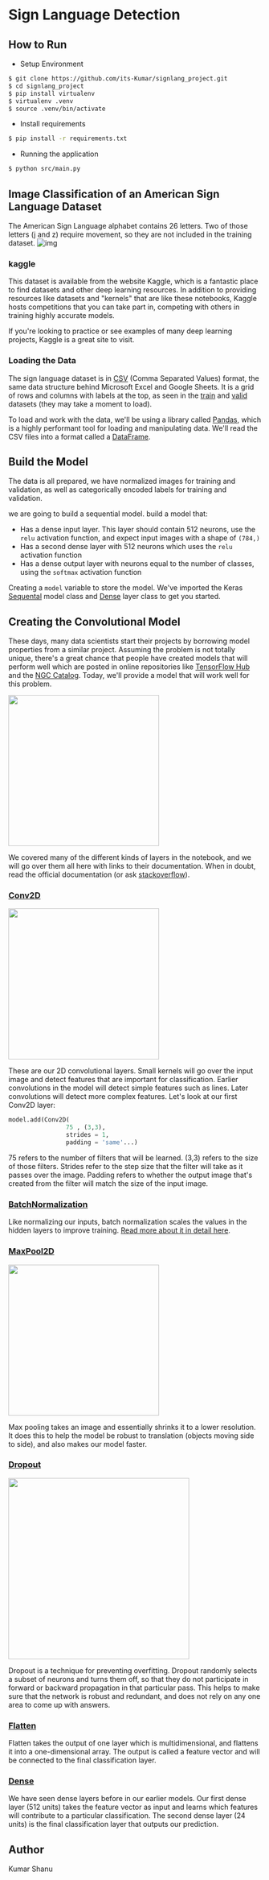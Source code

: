 # Sign Language Detection

## How to Run

* Setup Environment

```bash
$ git clone https://github.com/its-Kumar/signlang_project.git
$ cd signlang_project
$ pip install virtualenv
$ virtualenv .venv
$ source .venv/bin/activate
```

* Install requirements

```bash
$ pip install -r requirements.txt
```

* Running the application

```bash
$ python src/main.py
```

## Image Classification of an American Sign Language Dataset

  The American Sign Language alphabet contains 26 letters. Two of those letters (j and z) require movement, so they are not included in the training dataset.
  ![img](images/asl.png)

### kaggle

  This dataset is available from the website Kaggle, which is a fantastic place to find datasets and other deep learning resources. In addition to providing resources like datasets and "kernels" that are like these notebooks, Kaggle hosts competitions that you can take part in, competing with others in training highly accurate models.

  If you're looking to practice or see examples of many deep learning projects, Kaggle is a great site to visit.

### Loading the Data

  The sign language dataset is in [CSV](https://en.wikipedia.org/wiki/Comma-separated_values) (Comma Separated Values) format, the same data structure behind Microsoft Excel and Google Sheets. It is a grid of rows and columns with labels at the top, as seen in the [train](data/asl_data/sign_mnist_train.csv) and [valid](data/asl_data/sign_mnist_valid.csv) datasets (they may take a moment to load).

  To load and work with the data, we'll be using a library called [Pandas](https://pandas.pydata.org/), which is a highly performant tool for loading and manipulating data. We'll read the CSV files into a format called a [DataFrame](https://pandas.pydata.org/pandas-docs/stable/reference/api/pandas.DataFrame.html).

## Build the Model

  The data is all prepared, we have normalized images for training and validation, as well as categorically encoded labels for training and validation.

  we are going to build a sequential model. build a model that:

* Has a dense input layer. This layer should contain 512 neurons, use the `relu` activation function, and expect input images with a shape of `(784,)`
* Has a second dense layer with 512 neurons which uses the `relu` activation function
* Has a dense output layer with neurons equal to the number of classes, using the `softmax` activation function

Creating a `model` variable to store the model. We've imported the Keras [Sequental](https://www.tensorflow.org/api_docs/python/tf/keras/Sequential) model class and [Dense](https://www.tensorflow.org/api_docs/python/tf/keras/layers/Dense) layer class to get you started.

## Creating the Convolutional Model

  These days, many data scientists start their projects by borrowing model properties from a similar project. Assuming the problem is not totally unique, there's a great chance that people have created models that will perform well which are posted in online repositories like [TensorFlow Hub](https://www.tensorflow.org/hub) and the [NGC Catalog](https://ngc.nvidia.com/catalog/models). Today, we'll provide a model that will work well for this problem.

  <img src="images/cnn.png" width=300 />


  We covered many of the different kinds of layers in the notebook, and we will go over them all here with links to their documentation. When in doubt, read the official documentation (or ask [stackoverflow](https://stackoverflow.com/)).

### [Conv2D](https://www.tensorflow.org/api_docs/python/tf/keras/layers/Conv2D)

  <img src="images/conv2d.png" width=300 />

  These are our 2D convolutional layers. Small kernels will go over the input image and detect features that are important for classification. Earlier convolutions in the model will detect simple features such as lines. Later convolutions will detect more complex features. Let's look at our first Conv2D layer:

  ```Python
  model.add(Conv2D(
                  75 , (3,3),
                  strides = 1,
                  padding = 'same'...)
  ```

  75 refers to the number of filters that will be learned. (3,3) refers to the size of those filters. Strides refer to the step size that the filter will take as it passes over the image. Padding refers to whether the output image that's created from the filter will match the size of the input image.

### [BatchNormalization](https://www.tensorflow.org/api_docs/python/tf/keras/layers/BatchNormalization)

  Like normalizing our inputs, batch normalization scales the values in the hidden layers to improve training. [Read more about it in detail here](https://towardsdatascience.com/batch-normalization-in-neural-networks-1ac91516821c).

### [MaxPool2D](https://www.tensorflow.org/api_docs/python/tf/keras/layers/MaxPool2D)

  <img src="images/maxpool2d.png" width=300 />

  Max pooling takes an image and essentially shrinks it to a lower resolution. It does this to help the model be robust to translation (objects moving side to side), and also makes our model faster.

### [Dropout](https://www.tensorflow.org/api_docs/python/tf/keras/layers/Dropout)

  <img src="images/dropout.png" width=360 />

  Dropout is a technique for preventing overfitting. Dropout randomly selects a subset of neurons and turns them off, so that they do not participate in forward or backward propagation in that particular pass. This helps to make sure that the network is robust and redundant, and does not rely on any one area to come up with answers.

### [Flatten](https://www.tensorflow.org/api_docs/python/tf/keras/layers/Flatten)

  Flatten takes the output of one layer which is multidimensional, and flattens it into a one-dimensional array. The output is called a feature vector and will be connected to the final classification layer.

### [Dense](https://www.tensorflow.org/api_docs/python/tf/keras/layers/Dense)

  We have seen dense layers before in our earlier models. Our first dense layer (512 units) takes the feature vector as input and learns which features will contribute to a particular classification. The second dense layer (24 units) is the final classification layer that outputs our prediction.


## Author

Kumar Shanu

